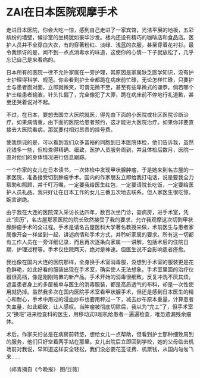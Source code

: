 # ZAI在日本医院观摩手术

走进日本医院，你会大吃一惊，感到自己走进了一家宾馆，光洁平展的地板，五彩缤纷的墙壁，候诊室的坐椅犹如豪华沙发。楼内还设有精巧的咖啡店和食品店。医护人员并不全穿白大衣，有的穿著粉红、淡绿、浅蓝的衣服，甚至穿着花衬衫。最令我惊讶的是，闻不到一点点消毒水的味道，这使你的心情一下子就放松了，几乎忘记自己是来看病的。 

日本所有的医院一律不允许家属在一旁护理，其原因是家属缺乏医学知识，没有护士护理得科学、规范。你会看到护士全都跪在病床前忙碌，无论怎样忙碌，只要护士与患者面对面，立即就微笑，可谓无微不至，甚至有些卑微式的谦恭。倘若哪个护士给患者输液，针头扎偏了，完全像犯了大罪，跪在病床前不停地行礼道歉，甚至还哭着说对不起。 

不过，在日本，要想去国立大医院就医，得先由下面的小医院或社区医院诊断治疗，如果病情重，由下面的医院给患者预约，这才能进大医院治疗。如果你非要直接去大医院看病，那就要付相对昂贵的挂号费。 

使我惊诧的是，可以看到我们众多富裕的同胞到日本医院体检，他们告诉我，虽然花钱多一些，但检查得精确、细致，医护人员服务周到，并且体检后数月，医院一直对他们的身体情况进行信息跟踪。 

一个作家的女儿在日本读书，一次体检中发现甲状腺肿瘤，于是她来到名古屋的一家医院，准备接受切割肿瘤手术。国内的作家朋友立即给我打电话，说是要我全力帮助和照顾，并千叮万嘱，一定要我给医生红包，一定要请院长吃饭，一定要给医护人员礼品。我只好让在日本工作的女儿三番五次地去联系，但人家医生很吃惊，婉言谢绝。 

由于我在大连的医院深入采访长达四年，数百次坐门诊，查病房，进手术室，凭此“资历”，名古屋那家医院的院长欣然接受了我的要求，允许我观摩这次切割甲状腺肿瘤手术的全过程。手术是请名古屋医科大学著名教授来做，术前医生与患者家属像开会一样坐到一起，讲述病情和手术方式，并聆听家属的要求。所有这一切都有工作人员在一旁详细记录，而且再次逐条向家属一一讲解，包括术后的住院日期、护理过程等。手术仅住院两天，绝对是神速。但医生说不会影响患者痊愈。 

我也像在国内大连的医院那样，全身换手术室消毒服，没想到手术室的服装更是花色鲜艳，如此好看的服装出现在手术室，确实使人无法想象。手术室里面的治疗仪器很高档，像是刚刚购置的新产品。手术开始的消毒很细致，反复冲洗不厌其烦。遮盖患者身上的多层被单与医生的消毒服装，都是高质透气的布料，却是一次性使用就扔掉。虽然我多次在国内医院手术室看甲状腺手术，但还是感到日本医生的精心和耐心，手术中用过的浸血纱布也要用秤过一下，减去纱布原本重量，计算患者失血量，如此细致，让人感叹。当肿瘤被彻底切除后，我以为“完工”了，但手术室又“换班”进来检查科的医生，用移动式B超机给患者一遍遍检查，唯恐遗漏残余瘤体。 

术后，作家夫妇总是在病房前转悠，想给女儿一点帮助，但看到护士那种细致周到的服务，他们只好空着两手站在那里。女儿出院后立即回到学校，她的父母临去机场前对我说，早知道这样安全轻松，我们没必要花签证费、机票钱，从国内匆匆飞来…… 

（祁青摘自《今晚报》 图/豆薇）